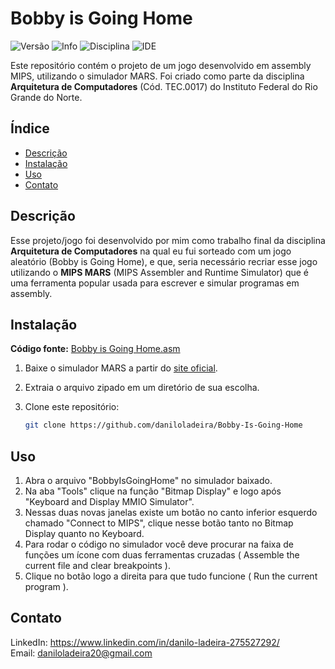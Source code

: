 # Bobby is Going Home

![Versão](https://img.shields.io/badge/Versão-Final-blue)
![Info](https://img.shields.io/badge/JOGO%20-8A2BE2)
![Disciplina](https://img.shields.io/badge/Arquitetura%20de%20Computadores-2F4F2F)
![IDE](https://img.shields.io/badge/MIPS%20Mars-FF6400)

Este repositório contém o projeto de um jogo desenvolvido em assembly MIPS, utilizando o simulador MARS. Foi criado como parte da disciplina **Arquitetura de Computadores** (Cód. TEC.0017) do Instituto Federal do Rio Grande do Norte.

## Índice

- [Descrição](#descrição)
- [Instalação](#instalação)
- [Uso](#uso)
- [Contato](#contato)

## Descrição

Esse projeto/jogo foi desenvolvido por mim como trabalho final da disciplina **Arquitetura de Computadores** na qual eu fui sorteado com um jogo aleatório (Bobby is Going Home), e que, seria necessário recriar esse jogo utilizando o **MIPS MARS** (MIPS Assembler and Runtime Simulator) que é uma ferramenta popular usada para escrever e simular programas em assembly.

## Instalação

**Código fonte:** [Bobby is Going Home.asm](BobbyIsGoingHome.asm)

1. Baixe o simulador
   MARS a partir do [site oficial](http://courses.missouristate.edu/KenVollmar/mars/).
   
2. Extraia o arquivo zipado em um diretório de sua escolha.

3. Clone este repositório:
    ```bash
    git clone https://github.com/daniloladeira/Bobby-Is-Going-Home
    ```

## Uso
1. Abra o arquivo "BobbyIsGoingHome" no simulador baixado.
2. Na aba "Tools" clique na função "Bitmap Display" e logo após "Keyboard and Display MMIO Simulator".
3. Nessas duas novas janelas existe um botão no canto inferior esquerdo chamado "Connect to MIPS", clique nesse botão tanto no Bitmap Display quanto no Keyboard.
4. Para rodar o código no simulador você deve procurar na faixa de funções um ícone com duas ferramentas cruzadas ( Assemble the current file and clear breakpoints ).
5. Clique no botão logo a direita para que tudo funcione ( Run the current program ). 

## Contato

LinkedIn: https://www.linkedin.com/in/danilo-ladeira-275527292/  
Email: daniloladeira20@gmail.com
